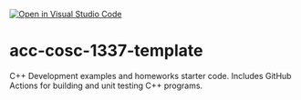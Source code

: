 [![Open in Visual Studio Code](https://classroom.github.com/assets/open-in-vscode-f059dc9a6f8d3a56e377f745f24479a46679e63a5d9fe6f495e02850cd0d8118.svg)](https://classroom.github.com/online_ide?assignment_repo_id=5468115&assignment_repo_type=AssignmentRepo)
# acc-cosc-1337-template
C++ Development examples and homeworks starter code.  Includes GitHub Actions for building and unit testing C++ programs.
